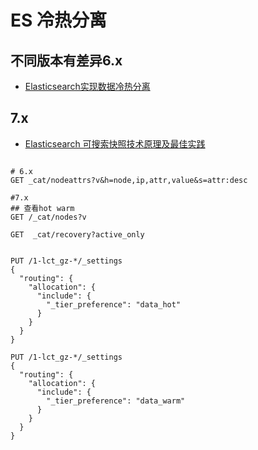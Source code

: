 # ES 冷热分离

## 不同版本有差异6.x
- [Elasticsearch实现数据冷热分离](https://cloud.tencent.com/developer/article/1544261)
## 7.x 
- [Elasticsearch 可搜索快照技术原理及最佳实践](https://cloud.tencent.com/developer/article/1928360)


```

# 6.x
GET _cat/nodeattrs?v&h=node,ip,attr,value&s=attr:desc

#7.x
## 查看hot warm
GET /_cat/nodes?v

GET  _cat/recovery?active_only


PUT /1-lct_gz-*/_settings
{
  "routing": {
    "allocation": {
      "include": {
        "_tier_preference": "data_hot"
      }
    }
  }
}

PUT /1-lct_gz-*/_settings
{
  "routing": {
    "allocation": {
      "include": {
        "_tier_preference": "data_warm"
      }
    }
  }
}


```